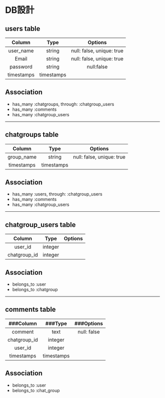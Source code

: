 # DB設計

## users table  

  |Column       |Type      |Options                   |
  |:-----------:|:--------:|:------------------------:|
  |user_name    |string    |null: false, unique: true |
  |Email        |string    |null: false, unique: true |
  |password     |string    |null:false                |
  |timestamps   |timestamps|                          |

## Association  

  - has_many :chatgroups, through: :chatgroup_users
  - has_many :comments
  - has_many :chatgroup_users

*****



## chatgroups table  

  |Column       |Type      |  Options                 |
  |:-----------:|:--------:|:------------------------:|
  |group_name   |string    | null: false, unique: true|
  |timestamps   |timestamps|                          |

## Association  

  - has_many :users, through: :chatgroup_users
  - has_many :comments
  - has_many :chatgroup_users

*****



## chatgroup_users table  

  |Column       |Type      |Options                   |
  |:-----------:|:--------:|:------------------------:|
  |user_id      |integer   |                          |
  |chatgroup_id |integer   |                          |


## Association  

  - belongs_to :user
  - belongs_to :chatgroup

*****



## comments table  

  |###Column    |###Type   |  ###Options              |
  |:-----------:|:--------:|:------------------------:|
  |comment      |text      |null: false               |
  |chatgroup_id |integer   |                          |
  |user_id      |integer   |                          |
  |timestamps   |timestamps|                          |

## Association  

  - belongs_to :user
  - belongs_to :chat_group
